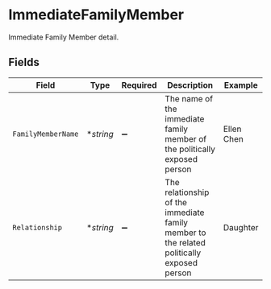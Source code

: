# ImmediateFamilyMember

Immediate Family Member detail.


## Fields

| Field                                                                                     | Type                                                                                      | Required                                                                                  | Description                                                                               | Example                                                                                   |
| ----------------------------------------------------------------------------------------- | ----------------------------------------------------------------------------------------- | ----------------------------------------------------------------------------------------- | ----------------------------------------------------------------------------------------- | ----------------------------------------------------------------------------------------- |
| `FamilyMemberName`                                                                        | **string*                                                                                 | :heavy_minus_sign:                                                                        | The name of the immediate family member of the politically exposed person                 | Ellen Chen                                                                                |
| `Relationship`                                                                            | **string*                                                                                 | :heavy_minus_sign:                                                                        | The relationship of the immediate family member to the related politically exposed person | Daughter                                                                                  |